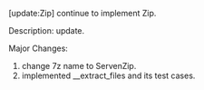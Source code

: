 [update:Zip] continue to implement Zip.

Description:
update.

Major Changes:
1. change 7z name to ServenZip.
2. implemented __extract_files and its test cases.
